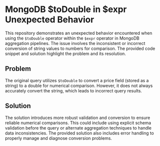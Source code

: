 # MongoDB $toDouble in $expr Unexpected Behavior
This repository demonstrates an unexpected behavior encountered when using the `$toDouble` operator within the `$expr` operator in MongoDB aggregation pipelines.  The issue involves the inconsistent or incorrect conversion of string values to numbers for comparison.  The provided code snippet and solution highlight the problem and its resolution.

## Problem
The original query utilizes `$toDouble` to convert a price field (stored as a string) to a double for numerical comparison.  However, it does not always accurately convert the string, which leads to incorrect query results.

## Solution
The solution introduces more robust validation and conversion to ensure reliable numerical comparisons.  This could include using explicit schema validation before the query or alternate aggregation techniques to handle data inconsistencies. The provided solution also includes error handling to properly manage and diagnose conversion problems.
